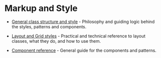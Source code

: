 # Markup and Style

* [General class structure and style](classes.md) - Philosophy and guiding logic behind the styles, patterns and components.

* [Layout and Grid styles](layout.md) - Practical and technical reference to layout classes, what they do, and how to use them.

* [Component reference](components.md) - General guide for the components and patterns.
